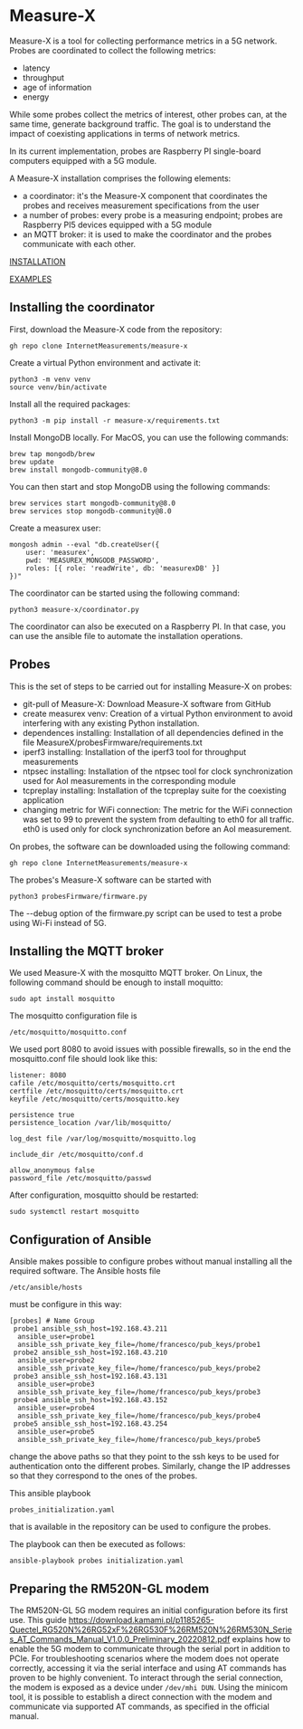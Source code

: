 # Measure-X

Measure-X is a tool for collecting performance metrics in a 5G network. 
Probes are coordinated to collect the following metrics: 
 - latency
 - throughput
 - age of information
 - energy

While some probes collect the metrics of interest, other probes can, at the same time, generate background traffic. 
The goal is to understand the impact of coexisting applications in terms of network metrics.

In its current implementation, probes are Raspberry PI single-board computers equipped with a 5G module. 

A Measure-X installation comprises the following elements: 
 - a coordinator: it's the Measure-X component that coordinates the probes and receives measurement specifications from the user
 - a number of probes: every probe is a measuring endpoint; probes are Raspberry PI5 devices equipped with a 5G module
 - an MQTT broker: it is used to make the coordinator and the probes communicate with each other. 
 
[INSTALLATION](./ISTALLATION.md)

[EXAMPLES](./EXAMPLES.md)



## Installing the coordinator 

First, download the Measure-X code from the repository:
```
gh repo clone InternetMeasurements/measure-x
```
Create a virtual Python environment and activate it:
```
python3 -m venv venv
source venv/bin/activate
```
Install all the required packages:
```
python3 -m pip install -r measure-x/requirements.txt
````

Install MongoDB locally. For MacOS, you can use the following commands:
```
brew tap mongodb/brew
brew update
brew install mongodb-community@8.0
````

You can then start and stop MongoDB using the following commands:
```
brew services start mongodb-community@8.0
brew services stop mongodb-community@8.0
````

Create a measurex user:
```
mongosh admin --eval "db.createUser({
    user: 'measurex',
    pwd: 'MEASUREX_MONGODB_PASSWORD',
    roles: [{ role: 'readWrite', db: 'measurexDB' }]
})"
```
The coordinator can be started using the following command:
```
python3 measure-x/coordinator.py
```

The coordinator can also be executed on a Raspberry PI. In that case, you can use the ansible file to automate the installation operations. 



## Probes

This is the set of steps to be carried out for installing Measure-X on probes:
- git-pull of Measure-X: Download Measure-X software from GitHub
- create measurex venv: Creation of a virtual Python environment to avoid
interfering with any existing Python installation.
- dependences installing: Installation of all dependencies defined in the file
MeasureX/probesFirmware/requirements.txt
- iperf3 installing: Installation of the iperf3 tool for throughput measurements
- ntpsec installing: Installation of the ntpsec tool for clock synchronization used for AoI measurements in the corresponding module
- tcpreplay installing: Installation of the tcpreplay suite for the coexisting
application
- changing metric for WiFi connection: The metric for the WiFi connection
was set to 99 to prevent the system from defaulting to eth0 for all traffic. eth0 is used only for clock synchronization before an AoI measurement.

On probes, the software can be downloaded using the following command: 
```
gh repo clone InternetMeasurements/measure-x
```

The probes's Measure-X software can be started with 
```
python3 probesFirmware/firmware.py
````

The --debug option of the firmware.py script can be used to test a probe using Wi-Fi instead of 5G.


## Installing the MQTT broker
We used Measure-X with the mosquitto MQTT broker. 
On Linux, the following command should be enough to install moquitto:
```
sudo apt install mosquitto
````

The mosquitto configuration file is
```
/etc/mosquitto/mosquitto.conf
````

We used port 8080 to avoid issues with possible firewalls, so in the end the mosquitto.conf file should look like this:
```
listener: 8080
cafile /etc/mosquitto/certs/mosquitto.crt
certfile /etc/mosquitto/certs/mosquitto.crt
keyfile /etc/mosquitto/certs/mosquitto.key

persistence true
persistence_location /var/lib/mosquitto/

log_dest file /var/log/mosquitto/mosquitto.log

include_dir /etc/mosquitto/conf.d

allow_anonymous false
password_file /etc/mosquitto/passwd
```
After configuration, mosquitto should be restarted:
```
sudo systemctl restart mosquitto
```

## Configuration of Ansible
Ansible makes possible to configure probes without manual installing all the required software. 
The Ansible hosts file 
```
/etc/ansible/hosts
```
must be configure in this way:
```
[probes] # Name Group
 probe1 ansible_ssh_host=192.168.43.211
  ansible_user=probe1
  ansible_ssh_private_key_file=/home/francesco/pub_keys/probe1
 probe2 ansible_ssh_host=192.168.43.210
  ansible_user=probe2
  ansible_ssh_private_key_file=/home/francesco/pub_keys/probe2
 probe3 ansible_ssh_host=192.168.43.131
  ansible_user=probe3
  ansible_ssh_private_key_file=/home/francesco/pub_keys/probe3
 probe4 ansible_ssh_host=192.168.43.152
  ansible_user=probe4
  ansible_ssh_private_key_file=/home/francesco/pub_keys/probe4
 probe5 ansible_ssh_host=192.168.43.254
  ansible_user=probe5
  ansible_ssh_private_key_file=/home/francesco/pub_keys/probe5
```
change the above paths so that they point to the ssh keys to be used for authentication onto the different probes. Similarly, change the IP addresses so that they correspond to the ones of the probes.

This ansible playbook 
```
probes_initialization.yaml
```
that is available in the repository can be used to configure the probes. 

The playbook can then be executed as follows: 
```
ansible-playbook probes initialization.yaml
```

## Preparing the RM520N-GL modem
The RM520N-GL 5G modem requires an initial configuration before its first use. This guide
https://download.kamami.pl/p1185265-Quectel_RG520N%26RG52xF%26RG530F%26RM520N%26RM530N_Series_AT_Commands_Manual_V1.0.0_Preliminary_20220812.pdf
explains how to enable the 5G modem to communicate through the serial port in
addition to PCIe. For troubleshooting scenarios where the modem does not operate
correctly, accessing it via the serial interface and using AT commands has proven to be highly convenient.  To interact through the serial connection, the modem is exposed as a device under `/dev/mhi DUN`. Using the minicom tool, it is possible to establish a direct connection with the modem and communicate via supported AT commands, as specified in the official manual.